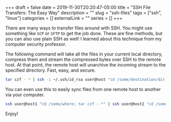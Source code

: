 +++ 
draft = false
date = 2019-11-30T20:20:47-05:00
title = "SSH File Transfers: The Easy Way"
description = ""
slug = "ssh-files" 
tags = ["ssh", "linux"]
categories = []
externalLink = ""
series = []
+++

There are many ways to transfer files around with SSH. You might use something like `SCP` or `SFTP` to get the job done. These are fine methods, but you can also use plain SSH as well! I learned about this technique from my computer security professor. 

The following command will take all the files in your current local directory, compress them and stream the compressed bytes over SSH to the remote host. At that point, the remote host will unarchive the incoming stream to the specified directory. Fast, easy, and secure. 

```bash
tar czf - * | ssh -i ~/.ssh/id_rsa user@host "cd /some/destination/dir; tar xzf -"
```

You can even use this to easily sync files from one remote host to another via your computer. 

```bash
ssh user@host1 "cd /some/where; tar czf - *" | ssh user@host2 "cd /some/where/else; tar xzf -"
```

Enjoy!